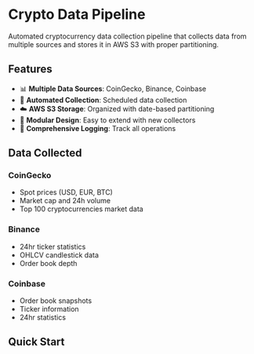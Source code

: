 # Crypto Data Pipeline

Automated cryptocurrency data collection pipeline that collects data from multiple sources and stores it in AWS S3 with proper partitioning.

## Features

- 📊 **Multiple Data Sources**: CoinGecko, Binance, Coinbase
- 🔄 **Automated Collection**: Scheduled data collection
- ☁️ **AWS S3 Storage**: Organized with date-based partitioning
- 🔧 **Modular Design**: Easy to extend with new collectors
- 📝 **Comprehensive Logging**: Track all operations

## Data Collected

### CoinGecko
- Spot prices (USD, EUR, BTC)
- Market cap and 24h volume
- Top 100 cryptocurrencies market data

### Binance
- 24hr ticker statistics
- OHLCV candlestick data
- Order book depth

### Coinbase
- Order book snapshots
- Ticker information
- 24hr statistics

## Quick Start